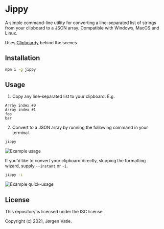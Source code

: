 # Jippy
A simple command-line utility for converting a line-separated list of strings from your clipboard to a JSON array.
Compatible with Windows, MacOS and Linux.

Uses [Clipboardy](https://www.npmjs.com/package/clipboardy) behind the scenes.

## Installation
```bash
npm i -g jippy
```

## Usage
1. Copy any line-separated list to your clipboard. E.g.
```text
Array index #0
Array index #1
foo
bar
```

2. Convert to a JSON array by running the following command in your terminal.
```bash
jippy
```
![Example usage](https://gyazo.com/da3035d6a6e6abc4f4fff0915ff2f05a.png)

If you'd like to convert your clipboard directly, skipping the formatting wizard, supply `--instant` or `-i`.
```bash
jippy -i
```
![Example quick-usage](https://gyazo.com/171f3c6812306e6f93dc744c03004d93.png)

## License
This repository is licensed under the ISC license.

Copyright (c) 2021, Jørgen Vatle.